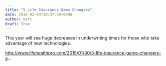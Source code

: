 ```yaml
---
title: "5 Life Insurance Game Changers"
date: 2015-02-03T20:37:39+0000
author: matt
draft: True
---
```

This year will see huge decreases in underwriting times for those who take advantage of new technologies.

http://www.lifehealthpro.com/2015/01/30/5-life-insurance-game-changers-a...

